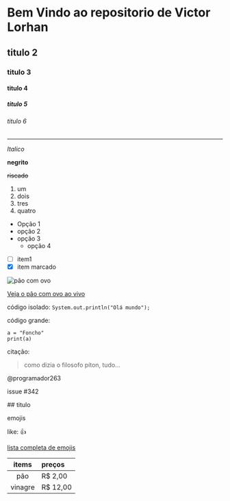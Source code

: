 # Bem Vindo ao repositorio de Victor Lorhan
## titulo 2
### titulo 3
#### titulo 4
##### titulo 5
###### titulo 6

***

*Italico*

**negrito**

~~riscado~~

1. um
2. dois
4. tres
6. quatro

* Opção 1
* opção 2
* opção 3
   * opção 4
   
- [ ] item1
- [x] item marcado

![pão com ovo](https://img.itdg.com.br/tdg/images/recipes/000/041/726/1256/1256_original.jpg?mode=crop&width=710&height=400)

[Veja o pão com ovo ao vivo](https://img.itdg.com.br/tdg/images/recipes/000/041/726/1256/1256_original.jpg?mode=crop&width=710&height=400)

código isolado: `System.out.println("Olá mundo");`

código grande:
```
a = "Foncho"
print(a)
```

citação:

> como dizia o filosofo
> píton,
> tudo...

@programador263

issue #342

\## titulo

emojis

like: :+1:

[lista completa de emojis](https://github.com/ikatyang/emoji-cheat-sheet/blob/master/README.md)


items | preços
:---: | :---
pão | R$ 2,00
vinagre | R$ 12,00

